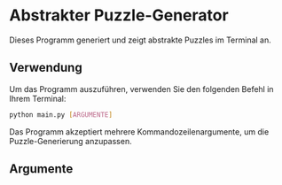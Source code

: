 # Abstrakter Puzzle-Generator

Dieses Programm generiert und zeigt abstrakte Puzzles im Terminal an.

## Verwendung

Um das Programm auszuführen, verwenden Sie den folgenden Befehl in Ihrem Terminal:
```bash
python main.py [ARGUMENTE]
```

Das Programm akzeptiert mehrere Kommandozeilenargumente, um die Puzzle-Generierung anzupassen.

## Argumente